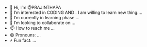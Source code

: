 - 👋 Hi, I’m @PRAJINTHAPA
- 👀 I’m interested in CODING AND . I am willing to learn new thing....
- 🌱 I’m currently in learning  phase ...
- 💞️ I’m looking to collaborate on ...
- 📫 How to reach me ...
- 😄 Pronouns: ...
- ⚡ Fun fact: ...

<!---
PRAJINTHAPA/PRAJINTHAPA is a ✨ special ✨ repository because its `README.md` (this file) appears on your GitHub profile.
You can click the Preview link to take a look at your changes.
--->
